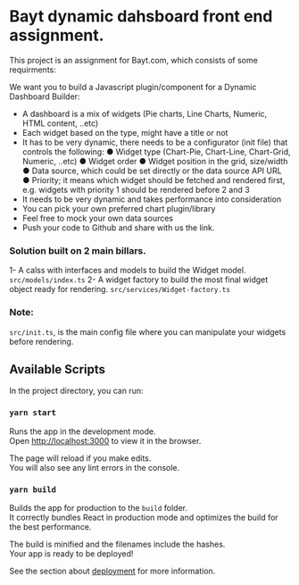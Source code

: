 # Bayt dynamic dahsboard front end assignment.

This project is an assignment for Bayt.com, which consists of some requirments:

We want you to build a Javascript plugin/component for a Dynamic Dashboard Builder:
- A dashboard is a mix of widgets (Pie charts, Line Charts, Numeric, HTML content, ..etc)
- Each widget based on the type, might have a title or not
- It has to be very dynamic, there needs to be a configurator (init file) that controls the following:
  ● Widget type (Chart-Pie, Chart-Line, Chart-Grid, Numeric, ..etc)
  ● Widget order
  ● Widget position in the grid, size/width
  ● Data source, which could be set directly or the data source API URL
  ● Priority; it means which widget should be fetched and rendered first, e.g. widgets with priority 1
    should be rendered before 2 and 3
- It needs to be very dynamic and takes performance into consideration
- You can pick your own preferred chart plugin/library
- Feel free to mock your own data sources
- Push your code to Github and share with us the link.

### Solution built on 2 main billars.
1- A calss with interfaces and models to build the Widget model.
`src/models/index.ts`
2- A widget factory to build the most final widget object ready for rendering.
`src/services/Widget-factory.ts`

### Note: 
`src/init.ts`, is the main config file where you can manipulate your widgets before rendering.

## Available Scripts

In the project directory, you can run:

### `yarn start`

Runs the app in the development mode.\
Open [http://localhost:3000](http://localhost:3000) to view it in the browser.

The page will reload if you make edits.\
You will also see any lint errors in the console.

### `yarn build`

Builds the app for production to the `build` folder.\
It correctly bundles React in production mode and optimizes the build for the best performance.

The build is minified and the filenames include the hashes.\
Your app is ready to be deployed!

See the section about [deployment](https://facebook.github.io/create-react-app/docs/deployment) for more information.
